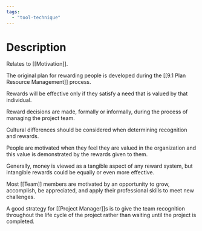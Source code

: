 ```yaml
---
tags:
  - "tool-technique"
---
```

# Description
Relates to [[Motivation]].

The original plan for rewarding people is developed during the [[9.1 Plan Resource Management]] process.

Rewards will be effective only if they satisfy a need that is valued by that individual.

Reward decisions are made, formally or informally, during the process of managing the project team.

Cultural differences should be considered when determining recognition and rewards.

People are motivated when they feel they are valued in the organization and this value is demonstrated by the rewards given to them.

Generally, money is viewed as a tangible aspect of any reward system, but intangible rewards could be equally or even more effective.

Most [[Team]] members are motivated by an opportunity to grow, accomplish, be appreciated, and apply their professional skills to meet new challenges.

A good strategy for [[Project Manager]]s is to give the team recognition throughout the life cycle of the project rather than waiting until the project is completed.